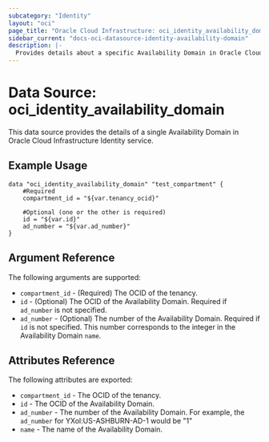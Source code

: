 ```yaml
---
subcategory: "Identity"
layout: "oci"
page_title: "Oracle Cloud Infrastructure: oci_identity_availability_domain"
sidebar_current: "docs-oci-datasource-identity-availability-domain"
description: |-
  Provides details about a specific Availability Domain in Oracle Cloud Infrastructure Identity service
---
```


# Data Source: oci_identity_availability_domain
This data source provides the details of a single Availability Domain in Oracle Cloud Infrastructure Identity service.


## Example Usage

```hcl
data "oci_identity_availability_domain" "test_compartment" {
	#Required
	compartment_id = "${var.tenancy_ocid}"
	
	#Optional (one or the other is required)
	id = "${var.id}"
	ad_number = "${var.ad_number}"
}
```

## Argument Reference

The following arguments are supported:

* `compartment_id` - (Required) The OCID of the tenancy.
* `id` - (Optional) The OCID of the Availability Domain. Required if `ad_number` is not specified.
* `ad_number` - (Optional) The number of the Availability Domain. Required if `id` is not specified. This number corresponds to the integer in the Availability Domain `name`.


## Attributes Reference

The following attributes are exported:

* `compartment_id` - The OCID of the tenancy. 
* `id` - The OCID of the Availability Domain.
* `ad_number` - The number of the Availability Domain. For example, the `ad_number` for YXol:US-ASHBURN-AD-1 would be "1"
* `name` - The name of the Availability Domain.  

